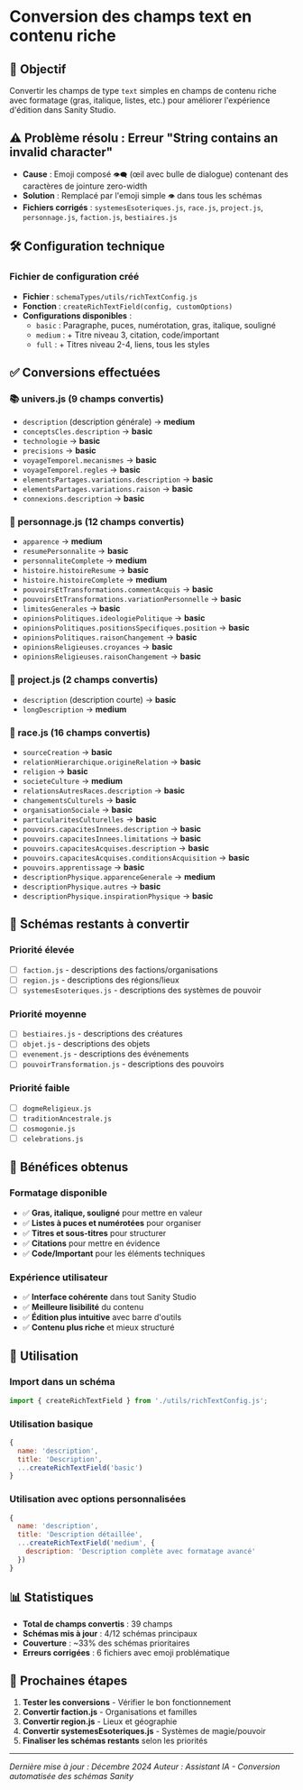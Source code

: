 # Conversion des champs text en contenu riche

## 🎯 Objectif
Convertir les champs de type `text` simples en champs de contenu riche avec formatage (gras, italique, listes, etc.) pour améliorer l'expérience d'édition dans Sanity Studio.

## ⚠️ Problème résolu : Erreur "String contains an invalid character"
- **Cause** : Emoji composé `👁️‍🗨️` (œil avec bulle de dialogue) contenant des caractères de jointure zero-width
- **Solution** : Remplacé par l'emoji simple `👁️` dans tous les schémas
- **Fichiers corrigés** : `systemesEsoteriques.js`, `race.js`, `project.js`, `personnage.js`, `faction.js`, `bestiaires.js`

## 🛠️ Configuration technique

### Fichier de configuration créé
- **Fichier** : `schemaTypes/utils/richTextConfig.js`
- **Fonction** : `createRichTextField(config, customOptions)`
- **Configurations disponibles** :
  - `basic` : Paragraphe, puces, numérotation, gras, italique, souligné
  - `medium` : + Titre niveau 3, citation, code/important  
  - `full` : + Titres niveau 2-4, liens, tous les styles

## ✅ Conversions effectuées

### 📚 univers.js (9 champs convertis)
- `description` (description générale) → **medium**
- `conceptsCles.description` → **basic**
- `technologie` → **basic** 
- `precisions` → **basic**
- `voyageTemporel.mecanismes` → **basic**
- `voyageTemporel.regles` → **basic**
- `elementsPartages.variations.description` → **basic**
- `elementsPartages.variations.raison` → **basic**
- `connexions.description` → **basic**

### 👤 personnage.js (12 champs convertis)
- `apparence` → **medium**
- `resumePersonnalite` → **basic**
- `personnaliteComplete` → **medium**
- `histoire.histoireResume` → **basic**
- `histoire.histoireComplete` → **medium**
- `pouvoirsEtTransformations.commentAcquis` → **basic**
- `pouvoirsEtTransformations.variationPersonnelle` → **basic**
- `limitesGenerales` → **basic**
- `opinionsPolitiques.ideologiePolitique` → **basic**
- `opinionsPolitiques.positionsSpecifiques.position` → **basic**
- `opinionsPolitiques.raisonChangement` → **basic**
- `opinionsReligieuses.croyances` → **basic**
- `opinionsReligieuses.raisonChangement` → **basic**

### 🎨 project.js (2 champs convertis)
- `description` (description courte) → **basic**
- `longDescription` → **medium**

### 🧬 race.js (16 champs convertis)
- `sourceCreation` → **basic**
- `relationHierarchique.origineRelation` → **basic**
- `religion` → **basic**
- `societeCulture` → **medium**
- `relationsAutresRaces.description` → **basic**
- `changementsCulturels` → **basic**
- `organisationSociale` → **basic**
- `particularitesCulturelles` → **basic**
- `pouvoirs.capacitesInnees.description` → **basic**
- `pouvoirs.capacitesInnees.limitations` → **basic**
- `pouvoirs.capacitesAcquises.description` → **basic**
- `pouvoirs.capacitesAcquises.conditionsAcquisition` → **basic**
- `pouvoirs.apprentissage` → **basic**
- `descriptionPhysique.apparenceGenerale` → **medium**
- `descriptionPhysique.autres` → **basic**
- `descriptionPhysique.inspirationPhysique` → **basic**

## 🔄 Schémas restants à convertir

### Priorité élevée
- [ ] `faction.js` - descriptions des factions/organisations
- [ ] `region.js` - descriptions des régions/lieux
- [ ] `systemesEsoteriques.js` - descriptions des systèmes de pouvoir

### Priorité moyenne  
- [ ] `bestiaires.js` - descriptions des créatures
- [ ] `objet.js` - descriptions des objets
- [ ] `evenement.js` - descriptions des événements
- [ ] `pouvoirTransformation.js` - descriptions des pouvoirs

### Priorité faible
- [ ] `dogmeReligieux.js`
- [ ] `traditionAncestrale.js` 
- [ ] `cosmogonie.js`
- [ ] `celebrations.js`

## 🎉 Bénéfices obtenus

### Formatage disponible
- ✅ **Gras, italique, souligné** pour mettre en valeur
- ✅ **Listes à puces et numérotées** pour organiser
- ✅ **Titres et sous-titres** pour structurer
- ✅ **Citations** pour mettre en évidence
- ✅ **Code/Important** pour les éléments techniques

### Expérience utilisateur
- ✅ **Interface cohérente** dans tout Sanity Studio
- ✅ **Meilleure lisibilité** du contenu
- ✅ **Édition plus intuitive** avec barre d'outils
- ✅ **Contenu plus riche** et mieux structuré

## 🔧 Utilisation

### Import dans un schéma
```javascript
import { createRichTextField } from './utils/richTextConfig.js';
```

### Utilisation basique
```javascript
{
  name: 'description',
  title: 'Description',
  ...createRichTextField('basic')
}
```

### Utilisation avec options personnalisées
```javascript
{
  name: 'description',
  title: 'Description détaillée',
  ...createRichTextField('medium', {
    description: 'Description complète avec formatage avancé'
  })
}
```

## 📊 Statistiques

- **Total de champs convertis** : 39 champs
- **Schémas mis à jour** : 4/12 schémas principaux
- **Couverture** : ~33% des schémas prioritaires
- **Erreurs corrigées** : 6 fichiers avec emoji problématique

## 🚀 Prochaines étapes

1. **Tester les conversions** - Vérifier le bon fonctionnement
2. **Convertir faction.js** - Organisations et familles
3. **Convertir region.js** - Lieux et géographie  
4. **Convertir systemesEsoteriques.js** - Systèmes de magie/pouvoir
5. **Finaliser les schémas restants** selon les priorités

---

*Dernière mise à jour : Décembre 2024*
*Auteur : Assistant IA - Conversion automatisée des schémas Sanity* 